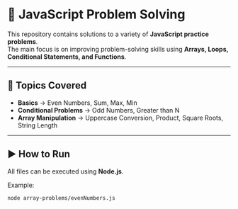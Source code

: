 # 🚀 JavaScript Problem Solving

This repository contains solutions to a variety of **JavaScript practice problems**.  
The main focus is on improving problem-solving skills using **Arrays, Loops, Conditional Statements, and Functions**.

---

## 📂 Topics Covered
- **Basics** → Even Numbers, Sum, Max, Min  
- **Conditional Problems** → Odd Numbers, Greater than N  
- **Array Manipulation** → Uppercase Conversion, Product, Square Roots, String Length  

---

## ▶️ How to Run
All files can be executed using **Node.js**.  

Example:
```bash
node array-problems/evenNumbers.js
